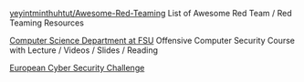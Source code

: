 
[yeyintminthuhtut/Awesome-Red-Teaming](https://github.com/yeyintminthuhtut/Awesome-Red-Teaming)
List of Awesome Red Team / Red Teaming Resources

[Computer Science Department at FSU](https://www.cs.fsu.edu/~redwood/OffensiveComputerSecurity/lectures.html)
Offensive Computer Security Course with Lecture / Videos / Slides / Reading

[European Cyber Security Challenge](https://ecsc.eu/)
